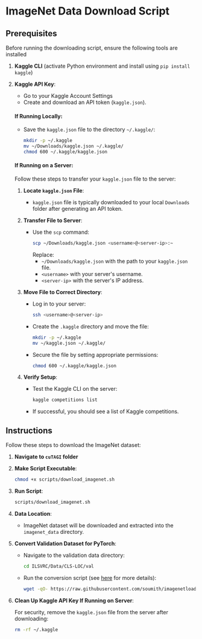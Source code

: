# ImageNet Data Download Script

## Prerequisites

Before running the downloading script, ensure the following tools are installed

1. **Kaggle CLI** (activate Python environment and install using `pip install kaggle`)

2. **Kaggle API Key**:
   - Go to your Kaggle Account Settings
   - Create and download an API token (`kaggle.json`).

   #### If Running Locally:
   - Save the `kaggle.json` file to the directory `~/.kaggle/`:
     ```bash
     mkdir -p ~/.kaggle
     mv ~/Downloads/kaggle.json ~/.kaggle/
     chmod 600 ~/.kaggle/kaggle.json
     ```

   #### If Running on a Server:
   Follow these steps to transfer your `kaggle.json` file to the server:
   1. **Locate `kaggle.json` File**:
      - `kaggle.json` file is typically downloaded to your local `Downloads` folder after generating an API token.

   2. **Transfer File to Server**:
      - Use the `scp` command:
        ```bash
        scp ~/Downloads/kaggle.json <username>@<server-ip>:~
        ```
        Replace:
        - `~/Downloads/kaggle.json` with the path to your `kaggle.json` file.
        - `<username>` with your server's username.
        - `<server-ip>` with the server's IP address.

   3. **Move File to Correct Directory**:
      - Log in to your server:
        ```bash
        ssh <username>@<server-ip>
        ```
      - Create the `.kaggle` directory and move the file:
        ```bash
        mkdir -p ~/.kaggle
        mv ~/kaggle.json ~/.kaggle/
        ```
      - Secure the file by setting appropriate permissions:
        ```bash
        chmod 600 ~/.kaggle/kaggle.json
        ```

   4. **Verify Setup**:
      - Test the Kaggle CLI on the server:
        ```bash
        kaggle competitions list
        ```
      - If successful, you should see a list of Kaggle competitions.


## Instructions

Follow these steps to download the ImageNet dataset:

1. **Navigate to `cuTAGI` folder**

2. **Make Script Executable**:
   ```bash
   chmod +x scripts/download_imagenet.sh
   ```

4. **Run Script**:
   ```bash
   scripts/download_imagenet.sh
   ```

4. **Data Location**:
   - ImageNet dataset will be downloaded and extracted into the `imagenet_data` directory.

5. **Convert Validation Dataset for PyTorch**:
   - Navigate to the validation data directory:
     ```bash
     cd ILSVRC/Data/CLS-LOC/val
     ```
   - Run the conversion script (see [here](https://discuss.pytorch.org/t/issues-with-dataloader-for-imagenet-should-i-use-datasets-imagefolder-or-datasets-imagenet/115742/3) for more details):
     ```bash
     wget -qO- https://raw.githubusercontent.com/soumith/imagenetloader.torch/master/valprep.sh | bash
     ```
6. **Clean Up Kaggle API Key If Running on Server**:

   For security, remove the `kaggle.json` file from the server after downloading:
    ```bash
    rm -rf ~/.kaggle
    ```
